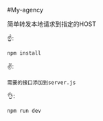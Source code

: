 #My-agency

简单转发本地请求到指定的HOST

☝️:

```
npm install
```

✌️:

```
需要的接口添加到server.js
```
👌:

```
npm run dev
```